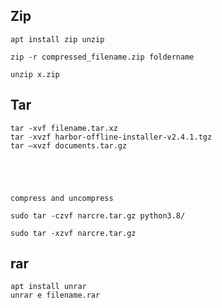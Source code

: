 ## Zip
```
apt install zip unzip

zip -r compressed_filename.zip foldername
```

```
unzip x.zip
```

## Tar
```
tar -xvf filename.tar.xz
tar -xvzf harbor-offline-installer-v2.4.1.tgz
tar –xvzf documents.tar.gz





compress and uncompress

sudo tar -czvf narcre.tar.gz python3.8/

sudo tar -xzvf narcre.tar.gz 
```


## rar
```
apt install unrar
unrar e filename.rar

```
